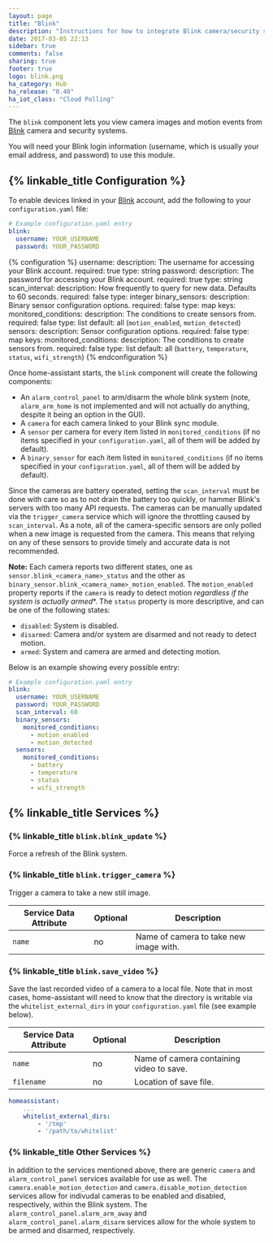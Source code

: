 ```yaml
---
layout: page
title: "Blink"
description: "Instructions for how to integrate Blink camera/security system within Home Assistant."
date: 2017-03-05 22:13
sidebar: true
comments: false
sharing: true
footer: true
logo: blink.png
ha_category: Hub
ha_release: "0.40"
ha_iot_class: "Cloud Polling"
---
```


The `blink` component lets you view camera images and motion events
from [Blink](http://blinkforhome.com) camera and security systems.

You will need your Blink login information (username, which is
usually your email address, and password) to use this module.

## {% linkable_title Configuration %}

To enable devices linked in your [Blink](https://blinkforhome.com) account, add the following to your `configuration.yaml` file:

```yaml
# Example configuration.yaml entry
blink:
  username: YOUR_USERNAME
  password: YOUR_PASSWORD
```

{% configuration %}
username:
    description: The username for accessing your Blink account.
    required: true
    type: string
password:
    description: The password for accessing your Blink account.
    required: true
    type: string
scan_interval:
    description: How frequently to query for new data. Defaults to 60 seconds.
    required: false
    type: integer
binary_sensors:
    description: Binary sensor configuration options.
    required: false
    type: map
    keys:
        monitored_conditions:
            description: The conditions to create sensors from.
            required: false
            type: list
            default: all (`motion_enabled`, `motion_detected`)
sensors:
    description: Sensor configuration options.
    required: false
    type: map
    keys:
        monitored_conditions:
            description: The conditions to create sensors from.
            required: false
            type: list
            default: all (`battery`, `temperature`, `status`, `wifi_strength`)
{% endconfiguration %}

Once home-assistant starts, the `blink` component will create the following components:

- An `alarm_control_panel` to arm/disarm the whole blink system (note, `alarm_arm_home` is not implemented and will not actually do anything, despite it being an option in the GUI).
- A `camera` for each camera linked to your Blink sync module.
- A `sensor` per camera for every item listed in `monitored_conditions` (if no items specified in your `configuration.yaml`, all of them will be added by default).
- A `binary_sensor` for each item listed in `monitored_conditions` (if no items specified in your `configuration.yaml`, all of them will be added by default).

Since the cameras are battery operated, setting the `scan_interval` must be done with care so as to not drain the battery too quickly, or hammer Blink's servers with too many API requests.  The cameras can be manually updated via the `trigger_camera` service which will ignore the throttling caused by `scan_interval`.  As a note, all of the camera-specific sensors are only polled when a new image is requested from the camera. This means that relying on any of these sensors to provide timely and accurate data is not recommended.

**Note:** Each camera reports two different states, one as `sensor.blink_<camera_name>_status` and the other as `binary_sensor.blink_<camera_name>_motion_enabled`.  The `motion_enabled` property reports if the `camera` is ready to detect motion *regardless if the system is actually armed**.  The `status` property is more descriptive, and can be one of the following states:

- `disabled`: System is disabled.
- `disarmed`: Camera and/or system are disarmed and not ready to detect motion.
- `armed`: System and camera are armed and detecting motion.

Below is an example showing every possible entry:

```yaml
# Example configuration.yaml entry
blink:
  username: YOUR_USERNAME
  password: YOUR_PASSWORD
  scan_interval: 60
  binary_sensors:
    monitored_conditions:
      - motion_enabled
      - motion_detected
  sensors:
    monitored_conditions:
      - battery
      - temperature
      - status
      - wifi_strength
```


## {% linkable_title Services %}

### {% linkable_title `blink.blink_update` %}

Force a refresh of the Blink system.

### {% linkable_title `blink.trigger_camera` %}

Trigger a camera to take a new still image.

| Service Data Attribute | Optional | Description                            |
|------------------------|----------|----------------------------------------|
| `name`                 |     no   | Name of camera to take new image with. |

### {% linkable_title `blink.save_video` %}

Save the last recorded video of a camera to a local file.  Note that in most cases, home-assistant will need to know that the directory is writable via the `whitelist_external_dirs` in your `configuration.yaml` file (see example below).

| Service Data Attribute | Optional | Description                              |
|------------------------|----------|------------------------------------------|
| `name`                 |    no    | Name of camera containing video to save. |
| `filename`             |    no    | Location of save file.                   |


```yaml
homeassistant:
    ...
    whitelist_external_dirs:
        - '/tmp'
        - '/path/to/whitelist'
```

### {% linkable_title Other Services %}

In addition to the services mentioned above, there are generic `camera` and `alarm_control_panel` services available for use as well.  The `camera.enable_motion_detection` and `camera.disable_motion_detection` services allow for indivudal cameras to be enabled and disabled, respectively, within the Blink system.  The `alarm_control_panel.alarm_arm_away` and `alarm_control_panel.alarm_disarm` services allow for the whole system to be armed and disarmed, respectively. 
